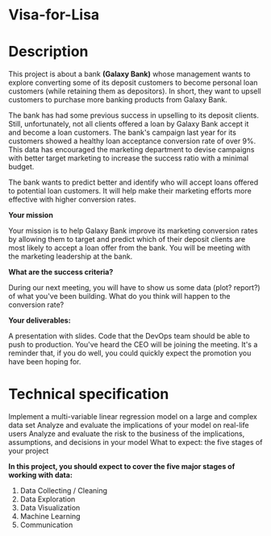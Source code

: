 # Visa-for-Lisa

# Description

This project is about a bank **(Galaxy Bank)** whose management wants to explore converting some of its deposit customers to become personal loan customers (while retaining them as depositors). In short, they want to upsell customers to purchase more banking products from Galaxy Bank.

The bank has had some previous success in upselling to its deposit clients. Still, unfortunately, not all clients offered a loan by Galaxy Bank accept it and become a loan customers. The bank's campaign last year for its customers showed a healthy loan acceptance conversion rate of over 9%. This data has encouraged the marketing department to devise campaigns with better target marketing to increase the success ratio with a minimal budget.

The bank wants to predict better and identify who will accept loans offered to potential loan customers. It will help make their marketing efforts more effective with higher conversion rates.

**Your mission**

Your mission is to help Galaxy Bank improve its marketing conversion rates by allowing them to target and predict which of their deposit clients are most likely to accept a loan offer from the bank. You will be meeting with the marketing leadership at the bank.

**What are the success criteria?**

During our next meeting, you will have to show us some data (plot? report?) of what you've been building.
What do you think will happen to the conversion rate?

**Your deliverables:**

A presentation with slides.
Code that the DevOps team should be able to push to production.
You've heard the CEO will be joining the meeting. It's a reminder that, if you do well, you could quickly expect the promotion you have been hoping for.

# Technical specification

Implement a multi-variable linear regression model on a large and complex data set
Analyze and evaluate the implications of your model on real-life users
Analyze and evaluate the risk to the business of the implications, assumptions, and decisions in your model
What to expect: the five stages of your project

**In this project, you should expect to cover the five major stages of working with data:**

1. Data Collecting / Cleaning
2. Data Exploration
3. Data Visualization
4. Machine Learning
5. Communication
